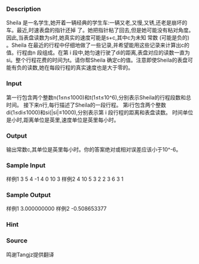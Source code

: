 
### Description
Sheila 是一名学生,她开着一辆经典的学生车:一辆又老,又慢,又锈,还老是崩坏的车。最近,时速表盘的指针还掉
了。她把指针粘了回去,但是她可能没有粘对角度。因此,当表盘读数为s时,她真实的速度可能是s+c,其中c为未知
常数 (可能是负的) 。Sheila 在最近的行程中仔细地做了一些记录,并希望能用这些记录来计算出c的值。行程由n
段组成。在第 i 段中,她匀速行驶了di的距离,表盘对应的读数一直为si。整个行程花费的时间为t。请你帮Sheila
确定c的值。注意即使Sheila的表盘可能有负的读数,她在每段行程的真实速度也是大于零的。
### Input
第一行包含两个整数n(1≤n≤1000)和t(1≤t≤10^6),分别表示Sheila的行程段数和总时间。
接下来n行,每行描述了Sheila的一段行程。
第i行包含两个整数di(1≤di≤1000)和si(|si|≤1000),分别表示第 i 段行程的距离和表盘读数。
时间单位是小时,距离单位是英里,速度单位是英里每小时。
### Output
输出常数c,其单位是英里每小时。你的答案绝对或相对误差应该小于10^-6。
### Sample Input
样例1
3 5
4 -1
4 0
10 3
样例2
4 10
5 3
2 2
3 6
3 1
### Sample Output
样例1
3.000000000
样例2
-0.508653377
### Hint

### Source
鸣谢Tangjz提供翻译